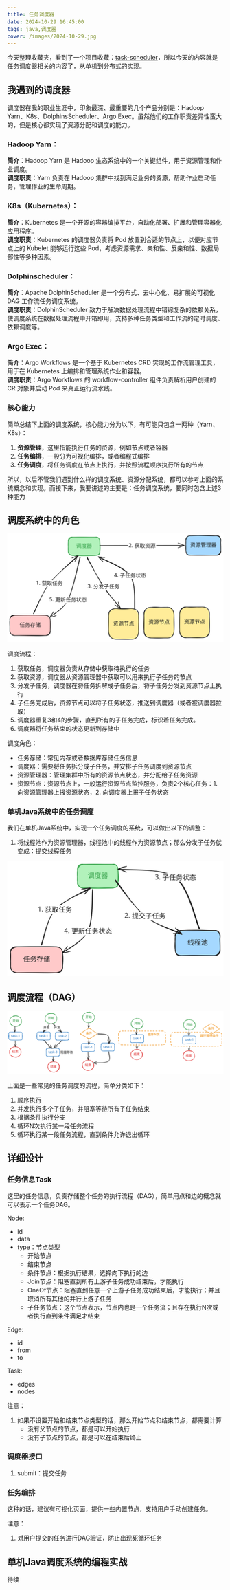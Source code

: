 ```yaml
---
title: 任务调度器
date: 2024-10-29 16:45:00
tags: java,调度器
cover: /images/2024-10-29.jpg
---
```

今天整理收藏夹，看到了一个项目收藏：[task-scheduler](https://github.com/TheBiiigBlue/task-scheduler)，所以今天的内容就是任务调度器相关的内容了，从单机到分布式的实现。
 
<!-- more -->
## 我遇到的调度器
调度器在我的职业生涯中，印象最深、最重要的几个产品分别是：Hadoop Yarn、K8s、DolphinsScheduler、Argo Exec。虽然他们的工作职责差异性蛮大的，但是核心都实现了资源分配和调度的能力。

### Hadoop Yarn：

**简介**：Hadoop Yarn 是 Hadoop 生态系统中的一个关键组件，用于资源管理和作业调度。  
**调度职责**：Yarn 负责在 Hadoop 集群中找到满足业务的资源，帮助作业启动任务，管理作业的生命周期。  

### K8s（Kubernetes）：

**简介**：Kubernetes 是一个开源的容器编排平台，自动化部署、扩展和管理容器化应用程序。  
**调度职责**：Kubernetes 的调度器负责将 Pod 放置到合适的节点上，以便对应节点上的 Kubelet 能够运行这些 Pod，考虑资源需求、亲和性、反亲和性、数据局部性等多种因素。

### Dolphinscheduler：

**简介**：Apache DolphinScheduler 是一个分布式、去中心化、易扩展的可视化 DAG 工作流任务调度系统。  
**调度职责**：DolphinScheduler 致力于解决数据处理流程中错综复杂的依赖关系，使调度系统在数据处理流程中开箱即用，支持多种任务类型和工作流的定时调度、依赖调度等。

### Argo Exec：

**简介**：Argo Workflows 是一个基于 Kubernetes CRD 实现的工作流管理工具，用于在 Kubernetes 上编排和管理系统作业和容器。  
**调度职责**：Argo Workflows 的 workflow-controller 组件负责解析用户创建的 CR 对象并启动 Pod 来真正运行流水线。  

### 核心能力
简单总结下上面的调度系统，核心能力分为以下，有可能只包含一两种（Yarn、K8s）：
1. **资源管理**，这里指能执行任务的资源，例如节点或者容器
2. **任务编排**，一般分为可视化编排，或者编程式编排
3. **任务调度**，将任务调度在节点上执行，并按照流程顺序执行所有的节点

所以，以后不管我们遇到什么样的调度系统、资源分配系统，都可以参考上面的系统概念和实现。而接下来，我要讲述的主要是：任务调度系统，要同时包含上述3种能力

## 调度系统中的角色

![调度系统角色](2024-10-29-任务调度器/02.svg)

调度流程：
1. 获取任务，调度器负责从存储中获取待执行的任务
2. 获取资源，调度器从资源管理器中获取可以用来执行子任务的节点
3. 分发子任务，调度器在将任务拆解成子任务后，将子任务分发到资源节点上执行
4. 子任务完成后，资源节点可以将子任务状态，推送到调度器（或者被调度器拉取）
5. 调度器重复3和4的步骤，直到所有的子任务完成，标识着任务完成。
6. 调度器将任务结束的状态更新到存储中

调度角色：
- 任务存储：常见内存或者数据库存储任务信息
- 调度器：需要将任务拆分成子任务，并安排子任务调度到资源节点
- 资源管理器：管理集群中所有的资源节点状态，并分配给子任务资源
- 资源节点：资源节点上，一般运行资源节点监控服务，负责2个核心任务：1. 向资源管理器上报资源状态，2. 向调度器上报子任务状态


### 单机Java系统中的任务调度
我们在单机Java系统中，实现一个任务调度的系统，可以做出以下的调整：
1. 将线程池作为资源管理器，线程池中的线程作为资源节点；那么分发子任务就变成：提交线程任务

![单机Java系统的调度器实现](2024-10-29-任务调度器/03.svg)

## 调度流程（DAG）
![常见任务流程](2024-10-29-任务调度器/01.svg)

上面是一些常见的任务调度的流程，简单分类如下：
1. 顺序执行
2. 并发执行多个子任务，并阻塞等待所有子任务结束
3. 根据条件执行分支
4. 循环N次执行某一段任务流程
4. 循环执行某一段任务流程，直到条件允许退出循环

## 详细设计

### 任务信息Task
这里的任务信息，负责存储整个任务的执行流程（DAG），简单用点和边的概念就可以表示一个任务DAG。

Node:
- id
- data
- type：节点类型
    - 开始节点
    - 结束节点
    - 条件节点：根据执行结果，选择向下执行的边
    - Join节点：阻塞直到所有上游子任务成功结束后，才能执行
    - OneOf节点：阻塞直到任意一个上游子任务成功结束后，才能执行；并且取消所有其他的并行上游子任务
    - 子任务节点：这个节点表示，节点内也是一个任务流；且存在执行N次或者执行直到条件满足才结束


Edge:
- id
- from
- to

Task:
- edges
- nodes

注意：  
1. 如果不设置开始和结束节点类型的话，那么开始节点和结束节点，都需要计算
    - 没有父节点的节点，都是可以开始执行
    - 没有子节点的节点，都是可以在结束后终止

### 调度器接口
1. submit：提交任务


### 任务编排
这种的话，建议有可视化页面，提供一些内置节点，支持用户手动创建任务。

注意：
1. 对用户提交的任务进行DAG验证，防止出现死循环任务

## 单机Java调度系统的编程实战
待续